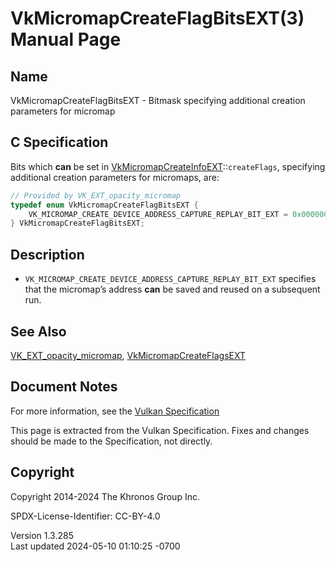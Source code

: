 # VkMicromapCreateFlagBitsEXT(3) Manual Page

## Name

VkMicromapCreateFlagBitsEXT - Bitmask specifying additional creation
parameters for micromap



## <a href="#_c_specification" class="anchor"></a>C Specification

Bits which **can** be set in
[VkMicromapCreateInfoEXT](https://registry.khronos.org/vulkan/specs/1.3-extensions/man/html/VkMicromapCreateInfoEXT.html)::`createFlags`,
specifying additional creation parameters for micromaps, are:

``` c
// Provided by VK_EXT_opacity_micromap
typedef enum VkMicromapCreateFlagBitsEXT {
    VK_MICROMAP_CREATE_DEVICE_ADDRESS_CAPTURE_REPLAY_BIT_EXT = 0x00000001,
} VkMicromapCreateFlagBitsEXT;
```

## <a href="#_description" class="anchor"></a>Description

- `VK_MICROMAP_CREATE_DEVICE_ADDRESS_CAPTURE_REPLAY_BIT_EXT` specifies
  that the micromap’s address **can** be saved and reused on a
  subsequent run.

## <a href="#_see_also" class="anchor"></a>See Also

[VK_EXT_opacity_micromap](https://registry.khronos.org/vulkan/specs/1.3-extensions/man/html/VK_EXT_opacity_micromap.html),
[VkMicromapCreateFlagsEXT](https://registry.khronos.org/vulkan/specs/1.3-extensions/man/html/VkMicromapCreateFlagsEXT.html)

## <a href="#_document_notes" class="anchor"></a>Document Notes

For more information, see the <a
href="https://registry.khronos.org/vulkan/specs/1.3-extensions/html/vkspec.html#VkMicromapCreateFlagBitsEXT"
target="_blank" rel="noopener">Vulkan Specification</a>

This page is extracted from the Vulkan Specification. Fixes and changes
should be made to the Specification, not directly.

## <a href="#_copyright" class="anchor"></a>Copyright

Copyright 2014-2024 The Khronos Group Inc.

SPDX-License-Identifier: CC-BY-4.0

Version 1.3.285  
Last updated 2024-05-10 01:10:25 -0700
